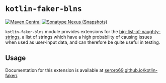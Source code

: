 # `kotlin-faker-blns`

[![Maven Central](https://img.shields.io/maven-central/v/io.github.serpro69/kotlin-faker-blns?style=for-the-badge)](https://search.maven.org/artifact/io.github.serpro69/kotlin-faker-blns)
[![Sonatype Nexus (Snapshots)](https://img.shields.io/nexus/s/io.github.serpro69/kotlin-faker-blns?label=snapshot-version&server=https%3A%2F%2Foss.sonatype.org&style=for-the-badge&color=yellow)](#downloading)

`kotlin-faker-blns` module provides extensions for the [big-list-of-naughty-strings](https://github.com/minimaxir/big-list-of-naughty-strings), a list of strings which have a high probability of causing issues when used as user-input data, and can therefore be quite useful in testing.

## Usage

Documentation for this extension is available at [serpro69.github.io/kotlin-faker/](https://serpro69.github.io/kotlin-faker/extensions/blns-extension).
